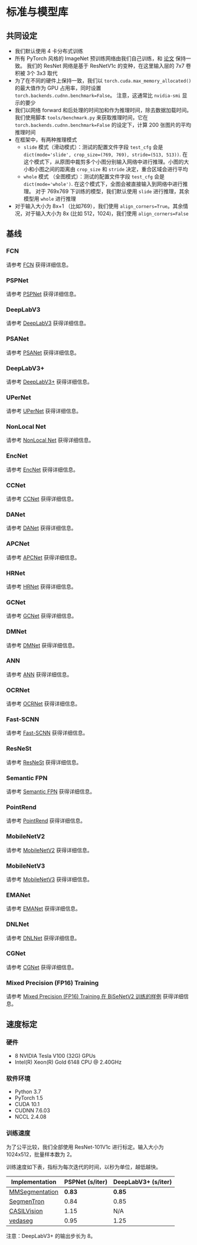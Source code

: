 # 标准与模型库

## 共同设定

- 我们默认使用 4 卡分布式训练
- 所有 PyTorch 风格的 ImageNet 预训练网络由我们自己训练，和 [论文](https://arxiv.org/pdf/1812.01187.pdf) 保持一致。
  我们的 ResNet 网络是基于 ResNetV1c 的变种，在这里输入层的 7x7 卷积被 3个 3x3 取代
- 为了在不同的硬件上保持一致，我们以 `torch.cuda.max_memory_allocated()` 的最大值作为 GPU 占用率，同时设置 `torch.backends.cudnn.benchmark=False`。
  注意，这通常比 `nvidia-smi` 显示的要少
- 我们以网络 forward 和后处理的时间加和作为推理时间，除去数据加载时间。我们使用脚本 `tools/benchmark.py` 来获取推理时间，它在 `torch.backends.cudnn.benchmark=False` 的设定下，计算 200 张图片的平均推理时间
- 在框架中，有两种推理模式
  - `slide` 模式（滑动模式）：测试的配置文件字段 `test_cfg` 会是 `dict(mode='slide', crop_size=(769, 769), stride=(513, 513))`.
    在这个模式下，从原图中裁剪多个小图分别输入网络中进行推理。小图的大小和小图之间的距离由 `crop_size` 和 `stride` 决定，重合区域会进行平均
  - `whole` 模式 （全图模式）：测试的配置文件字段 `test_cfg` 会是 `dict(mode='whole')`. 在这个模式下，全图会被直接输入到网络中进行推理。
    对于 769x769 下训练的模型，我们默认使用 `slide` 进行推理，其余模型用 `whole` 进行推理
- 对于输入大小为 8x+1 （比如769），我们使用 `align_corners=True`。其余情况，对于输入大小为 8x (比如 512，1024)，我们使用 `align_corners=False`

## 基线

### FCN

请参考 [FCN](https://github.com/open-mmlab/mmsegmentation/blob/master/configs/fcn) 获得详细信息。

### PSPNet

请参考 [PSPNet](https://github.com/open-mmlab/mmsegmentation/blob/master/configs/pspnet) 获得详细信息。

### DeepLabV3

请参考 [DeepLabV3](https://github.com/open-mmlab/mmsegmentation/blob/master/configs/deeplabv3) 获得详细信息。

### PSANet

请参考 [PSANet](https://github.com/open-mmlab/mmsegmentation/blob/master/configs/psanet) 获得详细信息。

### DeepLabV3+

请参考 [DeepLabV3+](https://github.com/open-mmlab/mmsegmentation/blob/master/configs/deeplabv3plus) 获得详细信息。

### UPerNet

请参考 [UPerNet](https://github.com/open-mmlab/mmsegmentation/blob/master/configs/upernet) 获得详细信息。

### NonLocal Net

请参考 [NonLocal Net](https://github.com/open-mmlab/mmsegmentation/blob/master/configs/nlnet) 获得详细信息。

### EncNet

请参考 [EncNet](https://github.com/open-mmlab/mmsegmentation/blob/master/configs/encnet) 获得详细信息。

### CCNet

请参考 [CCNet](https://github.com/open-mmlab/mmsegmentation/blob/master/configs/ccnet) 获得详细信息。

### DANet

请参考 [DANet](https://github.com/open-mmlab/mmsegmentation/blob/master/configs/danet) 获得详细信息。

### APCNet

请参考 [APCNet](https://github.com/open-mmlab/mmsegmentation/blob/master/configs/apcnet) 获得详细信息。

### HRNet

请参考 [HRNet](https://github.com/open-mmlab/mmsegmentation/blob/master/configs/hrnet) 获得详细信息。

### GCNet

请参考 [GCNet](https://github.com/open-mmlab/mmsegmentation/blob/master/configs/gcnet) 获得详细信息。

### DMNet

请参考 [DMNet](https://github.com/open-mmlab/mmsegmentation/blob/master/configs/dmnet) 获得详细信息。

### ANN

请参考 [ANN](https://github.com/open-mmlab/mmsegmentation/blob/master/configs/ann) 获得详细信息。

### OCRNet

请参考 [OCRNet](https://github.com/open-mmlab/mmsegmentation/blob/master/configs/ocrnet) 获得详细信息。

### Fast-SCNN

请参考 [Fast-SCNN](https://github.com/open-mmlab/mmsegmentation/blob/master/configs/fastscnn) 获得详细信息。

### ResNeSt

请参考 [ResNeSt](https://github.com/open-mmlab/mmsegmentation/blob/master/configs/resnest) 获得详细信息。

### Semantic FPN

请参考 [Semantic FPN](https://github.com/open-mmlab/mmsegmentation/blob/master/configs/semfpn) 获得详细信息。

### PointRend

请参考 [PointRend](https://github.com/open-mmlab/mmsegmentation/blob/master/configs/point_rend) 获得详细信息。

### MobileNetV2

请参考 [MobileNetV2](https://github.com/open-mmlab/mmsegmentation/blob/master/configs/mobilenet_v2) 获得详细信息。

### MobileNetV3

请参考 [MobileNetV3](https://github.com/open-mmlab/mmsegmentation/blob/master/configs/mobilenet_v3) 获得详细信息。

### EMANet

请参考 [EMANet](https://github.com/open-mmlab/mmsegmentation/blob/master/configs/emanet) 获得详细信息。

### DNLNet

请参考 [DNLNet](https://github.com/open-mmlab/mmsegmentation/blob/master/configs/dnlnet) 获得详细信息。

### CGNet

请参考 [CGNet](https://github.com/open-mmlab/mmsegmentation/blob/master/configs/cgnet) 获得详细信息。

### Mixed Precision (FP16) Training

请参考 [Mixed Precision (FP16) Training 在 BiSeNetV2 训练的样例](https://github.com/open-mmlab/mmsegmentation/blob/master/configs/bisenetv2/bisenetv2_fcn_fp16_4x4_1024x1024_160k_cityscapes.py) 获得详细信息。

## 速度标定

### 硬件

- 8 NVIDIA Tesla V100 (32G) GPUs
- Intel(R) Xeon(R) Gold 6148 CPU @ 2.40GHz

### 软件环境

- Python 3.7
- PyTorch 1.5
- CUDA 10.1
- CUDNN 7.6.03
- NCCL 2.4.08

### 训练速度

为了公平比较，我们全部使用 ResNet-101V1c 进行标定。输入大小为 1024x512，批量样本数为 2。

训练速度如下表，指标为每次迭代的时间，以秒为单位，越低越快。

| Implementation                                                              | PSPNet (s/iter) | DeepLabV3+ (s/iter) |
| --------------------------------------------------------------------------- | --------------- | ------------------- |
| [MMSegmentation](https://github.com/open-mmlab/mmsegmentation)              | **0.83**        | **0.85**            |
| [SegmenTron](https://github.com/LikeLy-Journey/SegmenTron)                  | 0.84            | 0.85                |
| [CASILVision](https://github.com/CSAILVision/semantic-segmentation-pytorch) | 1.15            | N/A                 |
| [vedaseg](https://github.com/Media-Smart/vedaseg)                           | 0.95            | 1.25                |

注意：DeepLabV3+ 的输出步长为 8。
